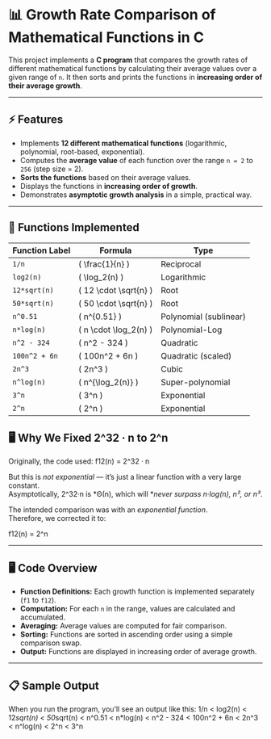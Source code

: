 # 📊 Growth Rate Comparison of Mathematical Functions in C

This project implements a **C program** that compares the growth rates of different mathematical functions by calculating their average values over a given range of `n`. It then sorts and prints the functions in **increasing order of their average growth**.

---

## ⚡ Features
- Implements **12 different mathematical functions** (logarithmic, polynomial, root-based, exponential).
- Computes the **average value** of each function over the range `n = 2` to `256` (step size = 2).
- **Sorts the functions** based on their average values.
- Displays the functions in **increasing order of growth**.
- Demonstrates **asymptotic growth analysis** in a simple, practical way.

---

## 🧮 Functions Implemented

| Function Label | Formula | Type |
|----------------|---------|------|
| `1/n` | \( \frac{1}{n} \) | Reciprocal |
| `log2(n)` | \( \log_2(n) \) | Logarithmic |
| `12*sqrt(n)` | \( 12 \cdot \sqrt{n} \) | Root |
| `50*sqrt(n)` | \( 50 \cdot \sqrt{n} \) | Root |
| `n^0.51` | \( n^{0.51} \) | Polynomial (sublinear) |
| `n*log(n)` | \( n \cdot \log_2(n) \) | Polynomial-Log |
| `n^2 - 324` | \( n^2 - 324 \) | Quadratic |
| `100n^2 + 6n` | \( 100n^2 + 6n \) | Quadratic (scaled) |
| `2n^3` | \( 2n^3 \) | Cubic |
| `n^log(n)` | \( n^{\log_2(n)} \) | Super-polynomial |
| `3^n` | \( 3^n \) | Exponential |
| `2^n` | \( 2^n \) | Exponential | 


## 🖥 Why We Fixed 2^32 · n to 2^n 
Originally, the code used: 
f12(n) = 2^32 · n

But this is *not exponential* — it’s just a linear function with a very large constant.  
Asymptotically, 2^32·n is *Θ(n), which will **never surpass n·log(n), n², or n³*.  

The intended comparison was with an *exponential function*.  
Therefore, we corrected it to:

f12(n) = 2^n

---

## 🖥️ Code Overview
- **Function Definitions:** Each growth function is implemented separately (`f1` to `f12`).
- **Computation:** For each `n` in the range, values are calculated and accumulated.
- **Averaging:** Average values are computed for fair comparison.
- **Sorting:** Functions are sorted in ascending order using a simple comparison swap.
- **Output:** Functions are displayed in increasing order of average growth.

---

## 📋 Sample Output

When you run the program, you’ll see an output like this:
1/n < log2(n) < 12*sqrt(n) < 50*sqrt(n) < n^0.51 < n*log(n) < n^2 - 324 < 100n^2 + 6n < 2n^3 < n^log(n) < 2^n < 3^n


